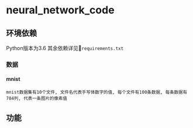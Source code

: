 # neural_network_code

## 环境依赖

Python版本为3.6 其余依赖详见`requirements.txt`


### 数据

#### mnist
    mnist数据集有10个文件, 文件名代表手写体数字的值, 每个文件有100条数据, 每条数据有784列, 代表一条图片的像素值

## 功能
